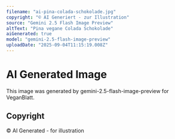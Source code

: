 ```yaml
---
filename: "ai-pina-colada-schokolade.jpg"
copyright: "© AI Generiert - zur Illustration"
source: "Gemini 2.5 Flash Image Preview"
altText: "Pina vegane Colada Schokolade"
aiGenerated: true
model: "gemini-2.5-flash-image-preview"
uploadDate: "2025-09-04T11:15:19.008Z"
---
```


# AI Generated Image

This image was generated by gemini-2.5-flash-image-preview for VeganBlatt.

## Copyright
© AI Generated - for illustration
